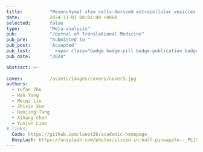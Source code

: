 ```yaml
---
title:          "Mesenchymal stem cells-derived extracellular vesicles for wound healing and skin regeneration: A systematic review and meta-analysis of preclinical studies."
date:           2024-11-01 00:01:00 +0800
selected:       false
type:           "Meta-analysis"
pub:            "Journal of Translational Medicine"
pub_pre:        "Submitted to "
pub_post:       'Accepted'
pub_last:       ' <span class="badge badge-pill badge-publication badge-success">Review</span>'
pub_date:       "2024"

abstract: >-
  
cover:          /assets/images/covers/cover3.jpg
authors:
  - Yufan Zhu
  - Han Yang
  - Meiqi Liu
  - Zhixin Xue
  - Haojing Tang
  - Xihang Chen
  - Yunjun Liao
# links:
  Code: https://github.com/luost26/academic-homepage
  Unsplash: https://unsplash.com/photos/sliced-in-half-pineapple--_PLJZmHZzk
---
```

